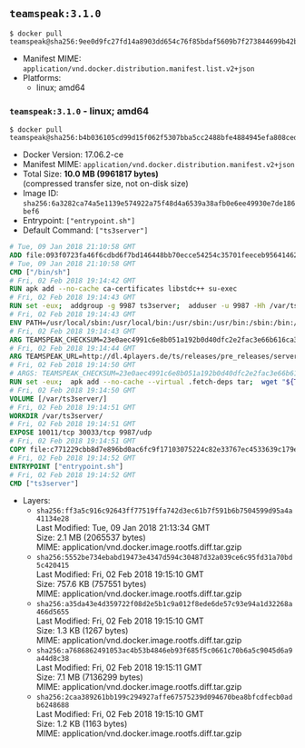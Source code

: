 ## `teamspeak:3.1.0`

```console
$ docker pull teamspeak@sha256:9ee0d9fc27fd14a8903dd654c76f85bdaf5609b7f273844699b42b497e5533c3
```

-	Manifest MIME: `application/vnd.docker.distribution.manifest.list.v2+json`
-	Platforms:
	-	linux; amd64

### `teamspeak:3.1.0` - linux; amd64

```console
$ docker pull teamspeak@sha256:b4b036105cd99d15f062f5307bba5cc2488bfe4884945efa808ced582c286c9b
```

-	Docker Version: 17.06.2-ce
-	Manifest MIME: `application/vnd.docker.distribution.manifest.v2+json`
-	Total Size: **10.0 MB (9961817 bytes)**  
	(compressed transfer size, not on-disk size)
-	Image ID: `sha256:6a3282ca74a5e1139e574922a75f48d4a6539a38afb0e6ee49930e7de186bef6`
-	Entrypoint: `["entrypoint.sh"]`
-	Default Command: `["ts3server"]`

```dockerfile
# Tue, 09 Jan 2018 21:10:58 GMT
ADD file:093f0723fa46f6cdbd6f7bd146448bb70ecce54254c35701feeceb956414622f in / 
# Tue, 09 Jan 2018 21:10:58 GMT
CMD ["/bin/sh"]
# Fri, 02 Feb 2018 19:14:42 GMT
RUN apk add --no-cache ca-certificates libstdc++ su-exec
# Fri, 02 Feb 2018 19:14:43 GMT
RUN set -eux;  addgroup -g 9987 ts3server;  adduser -u 9987 -Hh /var/ts3server -G ts3server -s /sbin/nologin -D ts3server;  mkdir -p /var/ts3server /var/run/ts3server;  chown ts3server:ts3server /var/ts3server /var/run/ts3server;  chmod 777 /var/ts3server /var/run/ts3server
# Fri, 02 Feb 2018 19:14:43 GMT
ENV PATH=/usr/local/sbin:/usr/local/bin:/usr/sbin:/usr/bin:/sbin:/bin:/opt/ts3server
# Fri, 02 Feb 2018 19:14:43 GMT
ARG TEAMSPEAK_CHECKSUM=23e0aec4991c6e8b051a192b0d40dfc2e2fac3e66b616ca33880712e99421f37
# Fri, 02 Feb 2018 19:14:44 GMT
ARG TEAMSPEAK_URL=http://dl.4players.de/ts/releases/pre_releases/server/3.1.0-Beta-2/teamspeak3-server_linux_alpine-3.1.0.tar.bz2
# Fri, 02 Feb 2018 19:14:50 GMT
# ARGS: TEAMSPEAK_CHECKSUM=23e0aec4991c6e8b051a192b0d40dfc2e2fac3e66b616ca33880712e99421f37 TEAMSPEAK_URL=http://dl.4players.de/ts/releases/pre_releases/server/3.1.0-Beta-2/teamspeak3-server_linux_alpine-3.1.0.tar.bz2
RUN set -eux;  apk add --no-cache --virtual .fetch-deps tar;  wget "${TEAMSPEAK_URL}" -O server.tar.bz2;  echo "${TEAMSPEAK_CHECKSUM} *server.tar.bz2" | sha256sum -c -;  mkdir -p /opt/ts3server;  tar -xf server.tar.bz2 --strip-components=1 -C /opt/ts3server;  rm server.tar.bz2;  apk del .fetch-deps;  mv /opt/ts3server/*.so /opt/ts3server/redist/* /usr/local/lib;  ldconfig /usr/local/lib;  chown -R ts3server:ts3server /opt/ts3server
# Fri, 02 Feb 2018 19:14:50 GMT
VOLUME [/var/ts3server/]
# Fri, 02 Feb 2018 19:14:51 GMT
WORKDIR /var/ts3server/
# Fri, 02 Feb 2018 19:14:51 GMT
EXPOSE 10011/tcp 30033/tcp 9987/udp
# Fri, 02 Feb 2018 19:14:51 GMT
COPY file:c771229cbb8d7e896bd0ac6fc9f17103075224c82e33767ec4533639c179eb28 in /opt/ts3server 
# Fri, 02 Feb 2018 19:14:52 GMT
ENTRYPOINT ["entrypoint.sh"]
# Fri, 02 Feb 2018 19:14:52 GMT
CMD ["ts3server"]
```

-	Layers:
	-	`sha256:ff3a5c916c92643ff77519ffa742d3ec61b7f591b6b7504599d95a4a41134e28`  
		Last Modified: Tue, 09 Jan 2018 21:13:34 GMT  
		Size: 2.1 MB (2065537 bytes)  
		MIME: application/vnd.docker.image.rootfs.diff.tar.gzip
	-	`sha256:5552be734ebabd19473e4347d594c30487d32a039ce6c95fd31a70bd5c420415`  
		Last Modified: Fri, 02 Feb 2018 19:15:10 GMT  
		Size: 757.6 KB (757551 bytes)  
		MIME: application/vnd.docker.image.rootfs.diff.tar.gzip
	-	`sha256:a35da43e4d359722f08d2e5b1c9a012f8ede6de57c93e94a1d32268a466d5655`  
		Last Modified: Fri, 02 Feb 2018 19:15:10 GMT  
		Size: 1.3 KB (1267 bytes)  
		MIME: application/vnd.docker.image.rootfs.diff.tar.gzip
	-	`sha256:a7686862491053ac4b53b4846eb93f685f5c0661c70b6a5c9045d6a9a44d8c38`  
		Last Modified: Fri, 02 Feb 2018 19:15:11 GMT  
		Size: 7.1 MB (7136299 bytes)  
		MIME: application/vnd.docker.image.rootfs.diff.tar.gzip
	-	`sha256:2caa389261bb199c294927affe67575239d094670bea8bfcdfecb0adb6248688`  
		Last Modified: Fri, 02 Feb 2018 19:15:10 GMT  
		Size: 1.2 KB (1163 bytes)  
		MIME: application/vnd.docker.image.rootfs.diff.tar.gzip
